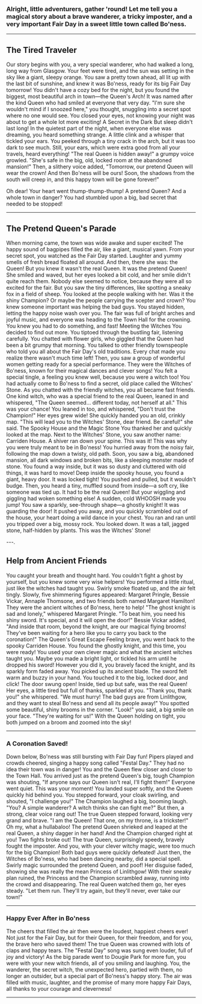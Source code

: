 ### Alright, little adventurers, gather 'round! Let me tell you a magical story about a brave wanderer, a tricky imposter, and a very important Fair Day in a sweet little town called Bo'ness.

--- 

## The Tired Traveler

Our story begins with you, a very special wanderer, who had walked a long, long way from Glasgow. Your feet were tired, and the sun was setting in the sky like a giant, sleepy orange. You saw a pretty town ahead, all lit up with the last bit of sunshine, and knew it was Bo'ness, ready for its big Fair Day tomorrow!
You didn't have a cozy bed for the night, but you found the biggest, most beautiful arch in town—the Queen's Arch! It was named after the kind Queen who had smiled at everyone that very day. "I'm sure she wouldn't mind if I snoozed here," you thought, snuggling into a secret spot where no one would see. You closed your eyes, not knowing your night was about to get a whole lot more exciting!
A Secret in the Dark
But sleep didn't last long! In the quietest part of the night, when everyone else was dreaming, you heard something strange. A little clink and a whisper that tickled your ears. You peeked through a tiny crack in the arch, but it was too dark to see much. Still, your ears, which were extra good from all your travels, heard everything!
"The real Queen is hidden away!" a grumpy voice growled. "She's safe in the big, old, locked room at the abandoned mansion!"
Then, a slithery voice added, "Tomorrow, our pretend Queen will wear the crown! And then Bo'ness will be ours! Soon, the shadows from the south will creep in, and this happy town will be gone forever!"

Oh dear! Your heart went thump-thump-thump! A pretend Queen? And a whole town in danger? You had stumbled upon a big, bad secret that needed to be stopped!

--- 

## The Pretend Queen's Parade

When morning came, the town was wide awake and super excited! The happy sound of bagpipes filled the air, like a giant, musical yawn. From your secret spot, you watched as the Fair Day started. Laughter and yummy smells of fresh bread floated all around.
And then, there she was: the Queen! But you knew it wasn't the real Queen. It was the pretend Queen! She smiled and waved, but her eyes looked a bit cold, and her smile didn't quite reach them. Nobody else seemed to notice, because they were all so excited for the fair. But you saw the tiny differences, like spotting a sneaky fox in a field of sheep.
You looked at the people walking with her. Was it the shiny Champion? Or maybe the people carrying the scepter and crown? You knew someone important was helping the bad guys. You stayed hidden, letting the happy noise wash over you. The fair was full of bright arches and joyful music, and everyone was heading to the Town Hall for the crowning. You knew you had to do something, and fast!
Meeting the Witches
You decided to find out more. You tiptoed through the bustling fair, listening carefully. You chatted with flower girls, who giggled that the Queen had been a bit grumpy that morning. You talked to other friendly townspeople who told you all about the Fair Day's old traditions. Every chat made you realize there wasn't much time left!
Then, you saw a group of wonderful women getting ready for a special performance. They were the Witches of Bo'ness, known for their magical dances and clever songs! You felt a special tingle, a feeling you knew well, because you were a witch too! You had actually come to Bo'ness to find a secret, old place called the Witches' Stone.
As you chatted with the friendly witches, you all became fast friends. One kind witch, who was a special friend to the real Queen, leaned in and whispered, "The Queen seemed... different today, not herself at all." This was your chance! You leaned in too, and whispered, "Don't trust the Champion!" Her eyes grew wide! She quickly handed you an old, crinkly map. "This will lead you to the Witches' Stone, dear friend. Be careful!" she said.
The Spooky House and the Magic Stone
You thanked her and quickly looked at the map. Next to the Witches' Stone, you saw another name: Carriden House. A shiver ran down your spine. This was it! This was why you were truly meant to be in Bo'ness!
You hurried away from the noisy fair, following the map down a twisty, old path. Soon, you saw a big, abandoned mansion, all dark windows and broken bits, like a sleeping monster made of stone. You found a way inside, but it was so dusty and cluttered with old things, it was hard to move!
Deep inside the spooky house, you found a giant, heavy door. It was locked tight! You pushed and pulled, but it wouldn't budge. Then, you heard a tiny, muffled sound from inside—a soft cry, like someone was tied up. It had to be the real Queen!
But your wiggling and giggling had woken something else! A sudden, cold WHOOSH made you jump! You saw a sparkly, see-through shape—a ghostly knight! It was guarding the door! It pushed you away, and you quickly scrambled out of the house, your heart doing a wild dance in your chest.
You ran and ran until you tripped over a big, mossy rock. You looked down. It was a tall, jagged stone, half-hidden by plants. This was the Witches' Stone!

---.

## Help from Ancient Friends

You caught your breath and thought hard. You couldn't fight a ghost by yourself, but you knew some very wise helpers! You performed a little ritual, just like the witches had taught you. Swirly smoke floated up, and the air felt tingly. Slowly, five shimmering figures appeared: Margaret Pringle, Bessie Vickar, Annaple Thomsone, and two friends both named Margaret Hamilton! They were the ancient witches of Bo'ness, here to help!
"The ghost knight is sad and lonely," whispered Margaret Pringle. "To beat him, you need his shiny sword. It's special, and it will open the door!" Bessie Vickar added, "And inside that room, beyond the knight, are our magical flying brooms! They've been waiting for a hero like you to carry you back to the coronation!"
The Queen's Great Escape
Feeling brave, you went back to the spooky Carriden House. You found the ghostly knight, and this time, you were ready! You used your own clever magic and what the ancient witches taught you. Maybe you made a bright light, or tickled his arm until he dropped his sword! However you did it, you bravely faced the knight, and its sparkly form faded away. You picked up its ancient blade.
The sword felt warm and buzzy in your hand. You touched it to the big, locked door, and click! The door swung open! Inside, tied up but safe, was the real Queen!
Her eyes, a little tired but full of thanks, sparkled at you. "Thank you, thank you!" she whispered. "We must hurry! The bad guys are from Linlithgow, and they want to steal Bo'ness and send all its people away!"
You spotted some beautiful, shiny brooms in the corner. "Look!" you said, a big smile on your face. "They're waiting for us!" With the Queen holding on tight, you both jumped on a broom and zoomed into the sky!

--- 

### A Coronation Saved!

Down below, Bo'ness was still bursting with Fair Day fun! Pipers played and crowds cheered, singing a happy song called "Festal Day." They had no idea their town was in danger! You and the Queen flew closer and closer to the Town Hall.
You arrived just as the pretend Queen's big, tough Champion was shouting, "If anyone says our Queen isn't real, I'll fight them!"
Everyone went quiet. This was your moment! You landed super softly, and the Queen quickly hid behind you. You stepped forward, your cloak swirling, and shouted, "I challenge you!"
The Champion laughed a big, booming laugh. "You? A simple wanderer? A witch thinks she can fight me?"
But then, a strong, clear voice rang out! The true Queen stepped forward, looking very grand and brave. "I am the Queen! That one, on my throne, is a trickster!"
Oh my, what a hullabaloo! The pretend Queen shrieked and leaped at the real Queen, a shiny dagger in her hand! And the Champion charged right at you!
Two fights broke out! The true Queen, surprisingly speedy, bravely fought the imposter. And you, with your clever witchy magic, were too much for the big Champion! Both bad guys were quickly defeated! Just then, the Witches of Bo'ness, who had been dancing nearby, did a special spell. Swirly magic surrounded the pretend Queen, and poof! Her disguise faded, showing she was really the mean Princess of Linlithgow!
With their sneaky plan ruined, the Princess and the Champion scrambled away, running into the crowd and disappearing. The real Queen watched them go, her eyes steady. "Let them run. They'll try again, but they'll never, ever take our town!"

--- 

### Happy Ever After in Bo'ness

The cheers that filled the air then were the loudest, happiest cheers ever! Not just for the Fair Day, but for their Queen, for their freedom, and for you, the brave hero who saved them! The true Queen was crowned with lots of claps and happy tears. The "Festal Day" song was sung even louder, full of joy and victory!
As the big parade went to Dougie Park for more fun, you were with your new witch friends, all of you smiling and laughing. You, the wanderer, the secret witch, the unexpected hero, partied with them, no longer an outsider, but a special part of Bo'ness's happy story. The air was filled with music, laughter, and the promise of many more happy Fair Days, all thanks to your courage and cleverness!

---